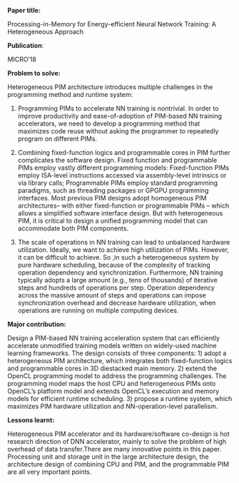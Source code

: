**Paper title:**

Processing-in-Memory for Energy-efficient Neural Network Training: A
Heterogeneous Approach

**Publication**:

MICRO’18

**Problem to solve:**

Heterogeneous PIM architecture introduces multiple challenges in the programming
method and runtime system:

1.  Programming PIMs to accelerate NN training is nontrivial. In order to
    improve productivity and ease-of-adoption of PIM-based NN training
    accelerators, we need to develop a programming method that maximizes code
    reuse without asking the programmer to repeatedly program on different PIMs.

2.  Combining fixed-function logics and programmable cores in PIM further
    complicates the software design. Fixed function and programmable PIMs employ
    vastly different programming models: Fixed-function PIMs employ ISA-level
    instructions accessed via assembly-level intrinsics or via library calls;
    Programmable PIMs employ standard programming paradigms, such as threading
    packages or GPGPU programming interfaces. Most previous PIM designs adopt
    homogeneous PIM architectures– with either fixed-function or programmable
    PIMs – which allows a simplified software interface design. But with
    heterogeneous PIM, it is critical to design a unified programming model that
    can accommodate both PIM components.

3.  The scale of operations in NN training can lead to unbalanced hardware
    utilization. Ideally, we want to achieve high utilization of PIMs. However,
    it can be difficult to achieve. So ,in such a heterogeneous system by pure
    hardware scheduling, because of the complexity of tracking operation
    dependency and synchronization. Furthermore, NN training typically adopts a
    large amount (e.g., tens of thousands) of iterative steps and hundreds of
    operations per step. Operation dependency across the massive amount of steps
    and operations can impose synchronization overhead and decrease hardware
    utilization, when operations are running on multiple computing devices.

**Major contribution:**

Design a PIM-based NN training acceleration system that can efficiently
accelerate unmodified training models written on widely-used machine learning
frameworks. The design consists of three components: 1) adopt a heterogeneous
PIM architecture, which integrates both fixed-function logics and programmable
cores in 3D diestacked main memory. 2) extend the OpenCL programming model to
address the programming challenges. The programming model maps the host CPU and
heterogeneous PIMs onto OpenCL’s platform model and extends OpenCL’s execution
and memory models for efficient runtime scheduling. 3) propose a runtime system,
which maximizes PIM hardware utilization and NN-operation-level parallelism.

**Lessons learnt:**

Heterogeneous PIM accelerator and its hardware/software co-design is hot
research direction of DNN accelerator, mainly to solve the problem of high
overhead of data transfer.There are many innovative points in this paper.
Processing unit and storage unit in the large architecture design, the
architecture design of combining CPU and PIM, and the programmable PIM are all
very important points.
